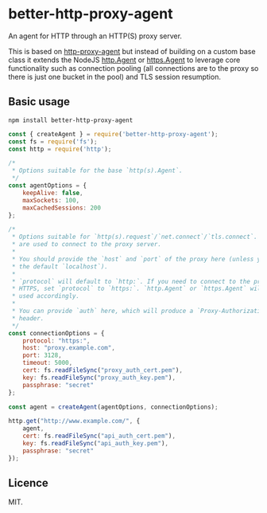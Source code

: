 better-http-proxy-agent
=======================

An agent for HTTP through an HTTP(S) proxy server.

This is based on [http-proxy-agent](https://github.com/TooTallNate/node-http-proxy-agent)
but instead of building on a custom base class it extends the NodeJS
[http.Agent](https://nodejs.org/api/http.html#http_class_http_agent) or
[https.Agent](https://nodejs.org/api/https.html#https_class_https_agent) to leverage core
functionality such as connection pooling (all connections are to the proxy so there is
just one bucket in the pool) and TLS session resumption.

Basic usage
-----------

```
npm install better-http-proxy-agent
```

```javascript
const { createAgent } = require('better-http-proxy-agent');
const fs = require('fs');
const http = require('http');

/*
 * Options suitable for the base `http(s).Agent`.
 */
const agentOptions = {
    keepAlive: false,
    maxSockets: 100,
    maxCachedSessions: 200
};

/*
 * Options suitable for `http(s).request`/`net.connect`/`tls.connect`. These
 * are used to connect to the proxy server.
 *
 * You should provide the `host` and `port` of the proxy here (unless you want
 * the default `localhost`).
 *
 * `protocol` will default to `http:`. If you need to connect to the proxy over
 * HTTPS, set `protocol` to `https:`. `http.Agent` or `https.Agent` will be
 * used accordingly.
 *
 * You can provide `auth` here, which will produce a `Proxy-Authorization`
 * header.
 */
const connectionOptions = {
    protocol: "https:",
    host: "proxy.example.com",
    port: 3128,
    timeout: 5000,
    cert: fs.readFileSync("proxy_auth_cert.pem"),
    key: fs.readFileSync("proxy_auth_key.pem"),
    passphrase: "secret"
};

const agent = createAgent(agentOptions, connectionOptions);

http.get("http://www.example.com/", {
    agent,
    cert: fs.readFileSync("api_auth_cert.pem"),
    key: fs.readFileSync("api_auth_key.pem"),
    passphrase: "secret"
});
```

Licence
-------

MIT.


